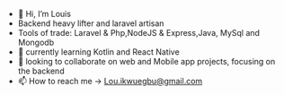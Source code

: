 - 👋 Hi, I’m Louis
- Backend heavy lifter and laravel artisan
- Tools of trade: Laravel & Php,NodeJS & Express,Java, MySql and Mongodb
- 🌱 currently learning Kotlin and React Native
- 💞️ looking to collaborate on web and Mobile app projects, focusing on the backend
- 📫 How to reach me -> Lou.ikwuegbu@gmail.com

<!---
LusBlack/LusBlack is a ✨ special ✨ repository because its `README.md` (this file) appears on your GitHub profile.
You can click the Preview link to take a look at your changes.
--->
